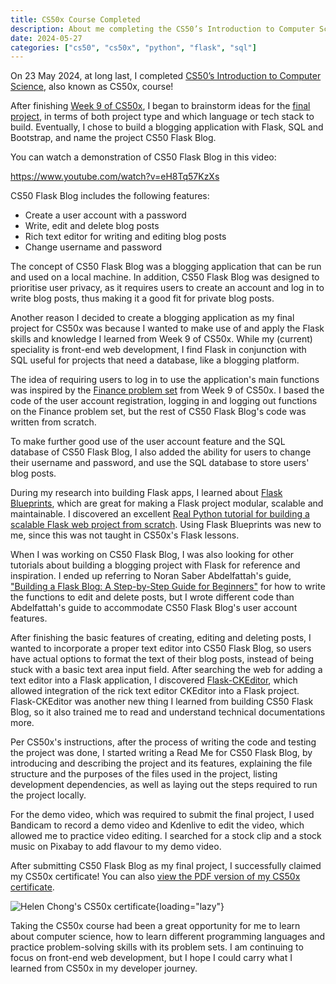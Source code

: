 ```yaml
---
title: CS50x Course Completed
description: About me completing the CS50’s Introduction to Computer Science course.
date: 2024-05-27
categories: ["cs50", "cs50x", "python", "flask", "sql"]
---
```


On 23 May 2024, at long last, I completed [CS50’s Introduction to Computer Science](https://cs50.harvard.edu/x/2024/), also known as CS50x, course!

After finishing [Week 9 of CS50x](/blog/posts/2024-04-15-cs50x-week-9-completed), I began to brainstorm ideas for the [final project](https://cs50.harvard.edu/x/2024/project/), in terms of both project type and which language or tech stack to build. Eventually, I chose to build a blogging application with Flask, SQL and Bootstrap, and name the project CS50 Flask Blog.

You can watch a demonstration of CS50 Flask Blog in this video:

https://www.youtube.com/watch?v=eH8Tq57KzXs

CS50 Flask Blog includes the following features:
- Create a user account with a password
- Write, edit and delete blog posts
- Rich text editor for writing and editing blog posts
- Change username and password

The concept of CS50 Flask Blog was a blogging application that can be run and used on a local machine. In addition, CS50 Flask Blog was designed to prioritise user privacy, as it requires users to create an account and log in to write blog posts, thus making it a good fit for private blog posts.

Another reason I decided to create a blogging application as my final project for CS50x was because I wanted to make use of and apply the Flask skills and knowledge I learned from Week 9 of CS50x. While my (current) speciality is front-end web development, I find Flask in conjunction with SQL useful for projects that need a database, like a blogging platform.

The idea of requiring users to log in to use the application's main functions was inspired by the [Finance problem set](https://cs50.harvard.edu/x/2024/psets/9/finance/) from Week 9 of CS50x. I based the code of the user account registration, logging in and logging out functions on the Finance problem set, but the rest of CS50 Flask Blog's code was written from scratch.

To make further good use of the user account feature and the SQL database of CS50 Flask Blog, I also added the ability for users to change their username and password, and use the SQL database to store users' blog posts.

During my research into building Flask apps, I learned about [Flask Blueprints](https://flask.palletsprojects.com/en/2.3.x/blueprints/), which are great for making a Flask project modular, scalable and maintainable. I discovered an excellent [Real Python tutorial for building a scalable Flask web project from scratch](https://realpython.com/flask-project/). Using Flask Blueprints was new to me, since this was not taught in CS50x's Flask lessons.

When I was working on CS50 Flask Blog, I was also looking for other tutorials about building a blogging project with Flask for reference and inspiration. I ended up referring to Noran Saber Abdelfattah's guide, ["Building a Flask Blog: A Step-by-Step Guide for Beginners"](https://medium.com/@noransaber685/building-a-flask-blog-a-step-by-step-guide-for-beginners-8bffe925cd0e) for how to write the functions to edit and delete posts, but I wrote different code than Abdelfattah's guide to accommodate CS50 Flask Blog's user account features.

After finishing the basic features of creating, editing and deleting posts, I wanted to incorporate a proper text editor into CS50 Flask Blog, so users have actual options to format the text of their blog posts, instead of being stuck with a basic text area input field. After searching the web for adding a text editor into a Flask application, I discovered [Flask-CKEditor](https://flask-ckeditor.readthedocs.io/en/latest/index.html), which allowed integration of the rick text editor CKEditor into a Flask project. Flask-CKEditor was another new thing I learned from building CS50 Flask Blog, so it also trained me to read and understand technical documentations more.

Per CS50x's instructions, after the process of writing the code and testing the project was done, I started writing a Read Me for CS50 Flask Blog, by introducing and describing the project and its features, explaining the file structure and the purposes of the files used in the project, listing development dependencies, as well as laying out the steps required to run the project locally.

For the demo video, which was required to submit the final project, I used Bandicam to record a demo video and Kdenlive to edit the video, which allowed me to practice video editing. I searched for a stock clip and a stock music on Pixabay to add flavour to my demo video.

After submitting CS50 Flask Blog as my final project, I successfully claimed my CS50x certificate! You can also [view the PDF version of my CS50x certificate](https://cs50.harvard.edu/certificates/8cb0f5a4-4107-4df6-8abc-cfab3a437367).

![Helen Chong's CS50x certificate](/assets/images/posts/cs50x-course-completed/CS50x-certificate.avif){loading="lazy"}

Taking the CS50x course had been a great opportunity for me to learn about computer science, how to learn different programming languages and practice problem-solving skills with its problem sets. I am continuing to focus on front-end web development, but I hope I could carry what I learned from CS50x in my developer journey.